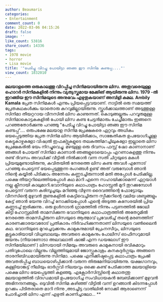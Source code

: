 ```yaml
---
author: Beaumaris
categories:
- Entertainment
comment_count: 0
date: 2022-03-06 04:15:26
draft: false
image: ''
like_count: 53816
share_count: 14336
tags:
- 1978 movie
- horror
- Lisa movie
title: '"പേടിച്ചു വിറച്ചു പോയിട്ടാ ഞങ്ങ ഈ സിനിമ കണ്ടപ്പ...."'
view_count: 1832010
---
```


**മലയാളത്തെ ഒരുകാലത്തു വിറപ്പിച്ച സിനിമയായിരുന്നു ലിസ. അതുവരെയുള്ള ഹൊറർ സിനിമകളിൽ നിന്നും വ്യത്യസ്തമായ മേക്കിങ് ആയിരുന്നു ലിസ. 1979 -ൽ ഇറങ്ങിയ ഈ സിനിമയുടെ അനുഭവം എഴുതുകയാണ് അമ്പിളി കമല.** **Ambily Kamala** പ്രേത സിനിമകൾ എന്നും പ്രിയപ്പെട്ടവയാണ്. നാട്ടിൽ ഒരു സമയത്ത് പ്രേതകഥകൾക്കും യാതൊരു കുറവുമില്ലായിരുന്നു. സ്കൂൾക്കാലത്താണ് അടുത്തുള്ള സിനിമാ തീയറ്ററായ വീനസിൽ ലിസ കാണുന്നത്. കൊടുങ്ങല്ലൂരും പറവൂരുമുള്ള സിനിമാകൊട്ടകകളിൽ പോയി ലിസ കണ്ട ചേട്ടൻമാരും ചേച്ചിമാരും ഇങ്ങനെ പറഞ്ഞതോർക്കുന്നു പറഞ്ഞു "പേടിച്ചു വിറച്ചു പോയിട്ടാ ഞങ്ങ ഈ സിനിമ കണ്ടപ്പ".... ഒരുപക്ഷേ മലയാള സിനിമ പ്രേക്ഷകരെ ഏറ്റവും അധികം ഭയപ്പെടുത്തിയ പ്രേത സിനിമ ലിസ ആയിരിക്കാം, സാങ്കേതികത ഉപയോഗിച്ചുള്ള കെട്ടുകാഴ്ചകളോ വിഷ്വൽ ഇഫക്ട്സുകളുടെ തലകുത്തിമറച്ചിലുകളോ ഇല്ലാതെ ലിസ പ്രേക്ഷകരിൽ ഭയം നിറച്ചുവെച്ചു. മഴയുള്ള ഒരു ദിവസം ഫസ്റ്റ് ഷോ കാണാനാണ് ഞങ്ങൾ പോയത് സിനിമാ കാണാൻ ഞങ്ങളുടെയൊപ്പം എറണാകുളത്തു നിന്നും രണ്ട് ദിവസം അവധിക്ക് വീട്ടിൽ നിൽക്കാൻ വന്ന സതി ചിറ്റയുടെ മകൾ പ്രിയയുമുണ്ടായിരുന്നു, കവിതയിൽ നേരത്തെ ലിസ കണ്ട അവൾ എന്നോട് പറഞ്ഞു പെട്ടെന്ന് ഭയപ്പെടുത്തുന്ന രംഗങ്ങൾ ഉണ്ട് അത് വരുമ്പോൾ ഞാൻ നിന്റെ കയ്യിൽ പിടിക്കാം അന്നേരം കണ്ണടച്ചിരുന്നാൽ മതി അപ്പോൾ പേടിക്കില്ല. പക്ഷെ തീയറ്ററിലെത്തിയപ്പോൾ കഥ മാറി എന്നെ സഹായിക്കാമെന്ന് ഏറ്റയാൾ നല്ല ക്ലീനായി കാലുമാറി.ഭവാനിയുടെ കഥാപാത്രം ഹോസ്റ്റൽ മുറി തുറക്കുമ്പോൾ പെട്ടെന്ന് വരുന്ന കരിമ്പൂച്ചയും മറിഞ്ഞു വീഴുന്ന ദൈവത്തിന്റെ ഫോട്ടോയും വീനസിന്റെ മുഴുവൻ തൂണുകളിൽ കെട്ടിവെച്ചിരുന്ന സ്പീക്കറിന്റെ വലിയ ശബ്ദങ്ങളും കേട്ട് ഞാൻ ഭയന്നു വിറച്ച് നോക്കിയപ്പോൾ എന്റെ അടുത്ത കസേരയിൽ പ്രിയ കണ്ണടച്ച് ഇരിക്കുന്നു.. ഒരു ഉൾനാടൻ ഗ്രാമത്തിൽ നിന്നും പട്ടണത്തിൽ ജോലി കിട്ടി ഹോസ്റ്റലിൽ താമസിക്കുന്ന ഭവാനിയുടെ കഥാപാത്രത്തിൽ അതേറൂമിൽ നേരത്തെ താമസിച്ചിരുന്ന ലിസയുടെ ആത്മാവ് പ്രവേശിച്ച് തന്റെ മരണത്തിന് കാരണക്കാരയവരോട് പ്രതികാരം നിർവഹിക്കുന്നതാണ് ലിസയുടെ വൺലൈൻ കഥ. ഭവാനിയുടെ മുറച്ചെറുക്കനും കാമുകനുമായി പ്രേംനസീറും, ലിസയുടെ കൂട്ടുകാരിയായി വിധുബാലയും അവരുടെ കാമുകനും പോലീസ് ഓഫീസറുമായി ജയനും (നീയാണോടാ അലവലാതി ഷാജി എന്ന ഡയലോഗ് ഈ സിനിമയിലാണ് ) ലിസയായി സീമയും അവരുടെ കാമുകനായി രവികുമാറും പതിവുപോലെ വില്ലനും വില്ലത്തിയുമായി ജോസ്പ്രകാശും കനകദുർഗ്ഗയും അങ്ങനെ താരനിബിഡമായിരുന്നു സിനിമാ. പക്ഷെ എനിക്കിഷ്ടപ്പെട്ട കഥാപാത്രം പ്രേംജി അവതരിപ്പിച്ച ബാധയൊഴിപ്പിക്കാൻ വരുന്ന തിരുമേനിയായിരുന്നു. യക്ഷഗാനവും, കള്ളിയാങ്കട്ട് നീലിയും ഭാർഗ്ഗവി നിലയവും ഒക്കെ കണ്ട് പേടിക്കാത്ത മലയാളിയെ പക്ഷെ ലിസ ഭയപ്പെടുത്തി കളഞ്ഞു. എക്സോർസിസ്റ്റിന്റെ കഥാതന്തു മലയാളത്തിൽ വിദഗ്ധമായി ഉപയോഗിച്ച സംവിധായകൻ ബേബിക്കാണ് മുഴുവൻ അഭിനന്ദനങ്ങളും. ഒടുവിൽ സിനിമ കഴിഞ്ഞ് വീട്ടിൽ വന്ന് ഉറങ്ങാൻ കിടന്നപ്പോൾ ഉറക്കം പിടിതരാതെ മാറി നിന്നു ,അടച്ചിട്ട വാതിലിൽ നോക്കി ആരാണെന്ന് ചോദിച്ചാൽ ലിസ എന്ന് എഴുതി കാണിച്ചാലോ... **